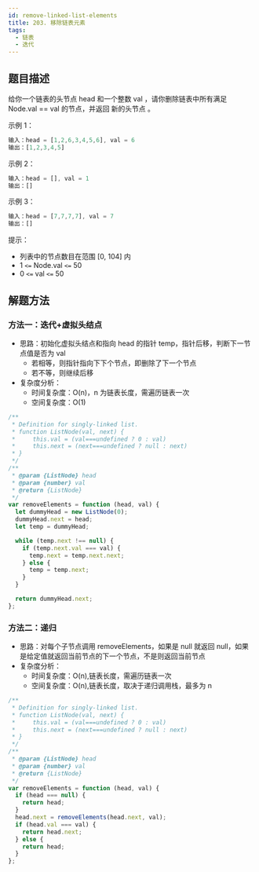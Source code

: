 ```yaml
---
id: remove-linked-list-elements
title: 203. 移除链表元素
tags:
  - 链表
  - 迭代
---
```


## 题目描述

给你一个链表的头节点 head 和一个整数 val ，请你删除链表中所有满足 Node.val == val 的节点，并返回 新的头节点 。

示例 1：

```js
输入：head = [1,2,6,3,4,5,6], val = 6
输出：[1,2,3,4,5]
```

示例 2：

```js
输入：head = [], val = 1
输出：[]
```

示例 3：

```js
输入：head = [7,7,7,7], val = 7
输出：[]
```

提示：

- 列表中的节点数目在范围 [0, 104] 内
- 1 `<=` Node.val `<=` 50
- 0 `<=` val `<=` 50

## 解题方法

### 方法一：迭代+虚拟头结点

- 思路：初始化虚拟头结点和指向 head 的指针 temp，指针后移，判断下一节点值是否为 val
  - 若相等，则指针指向下下个节点，即删除了下一个节点
  - 若不等，则继续后移
- 复杂度分析：
  - 时间复杂度：O(n)，n 为链表长度，需遍历链表一次
  - 空间复杂度：O(1)

```js
/**
 * Definition for singly-linked list.
 * function ListNode(val, next) {
 *     this.val = (val===undefined ? 0 : val)
 *     this.next = (next===undefined ? null : next)
 * }
 */
/**
 * @param {ListNode} head
 * @param {number} val
 * @return {ListNode}
 */
var removeElements = function (head, val) {
  let dummyHead = new ListNode(0);
  dummyHead.next = head;
  let temp = dummyHead;

  while (temp.next !== null) {
    if (temp.next.val === val) {
      temp.next = temp.next.next;
    } else {
      temp = temp.next;
    }
  }

  return dummyHead.next;
};
```

### 方法二：递归

- 思路：对每个子节点调用 removeElements，如果是 null 就返回 null，如果是给定值就返回当前节点的下一个节点，不是则返回当前节点
- 复杂度分析：
  - 时间复杂度：O(n),链表长度，需遍历链表一次
  - 空间复杂度：O(n),链表长度，取决于递归调用栈，最多为 n

```js
/**
 * Definition for singly-linked list.
 * function ListNode(val, next) {
 *     this.val = (val===undefined ? 0 : val)
 *     this.next = (next===undefined ? null : next)
 * }
 */
/**
 * @param {ListNode} head
 * @param {number} val
 * @return {ListNode}
 */
var removeElements = function (head, val) {
  if (head === null) {
    return head;
  }
  head.next = removeElements(head.next, val);
  if (head.val === val) {
    return head.next;
  } else {
    return head;
  }
};
```
